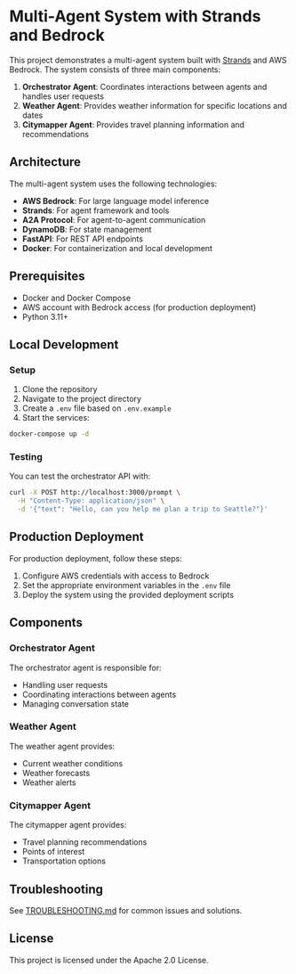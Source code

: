 # Multi-Agent System with Strands and Bedrock

This project demonstrates a multi-agent system built with [Strands](https://github.com/trychroma/strands) and AWS Bedrock. The system consists of three main components:

1. **Orchestrator Agent**: Coordinates interactions between agents and handles user requests
2. **Weather Agent**: Provides weather information for specific locations and dates
3. **Citymapper Agent**: Provides travel planning information and recommendations

## Architecture

The multi-agent system uses the following technologies:

- **AWS Bedrock**: For large language model inference
- **Strands**: For agent framework and tools
- **A2A Protocol**: For agent-to-agent communication
- **DynamoDB**: For state management
- **FastAPI**: For REST API endpoints
- **Docker**: For containerization and local development

## Prerequisites

- Docker and Docker Compose
- AWS account with Bedrock access (for production deployment)
- Python 3.11+

## Local Development

### Setup

1. Clone the repository
2. Navigate to the project directory
3. Create a `.env` file based on `.env.example`
4. Start the services:

```bash
docker-compose up -d
```

### Testing

You can test the orchestrator API with:

```bash
curl -X POST http://localhost:3000/prompt \
  -H "Content-Type: application/json" \
  -d '{"text": "Hello, can you help me plan a trip to Seattle?"}'
```

## Production Deployment

For production deployment, follow these steps:

1. Configure AWS credentials with access to Bedrock
2. Set the appropriate environment variables in the `.env` file
3. Deploy the system using the provided deployment scripts

## Components

### Orchestrator Agent

The orchestrator agent is responsible for:
- Handling user requests
- Coordinating interactions between agents
- Managing conversation state

### Weather Agent

The weather agent provides:
- Current weather conditions
- Weather forecasts
- Weather alerts

### Citymapper Agent

The citymapper agent provides:
- Travel planning recommendations
- Points of interest
- Transportation options

## Troubleshooting

See [TROUBLESHOOTING.md](./TROUBLESHOOTING.md) for common issues and solutions.

## License

This project is licensed under the Apache 2.0 License.

